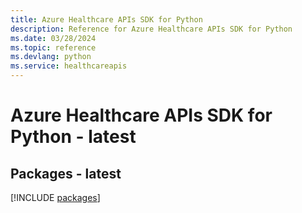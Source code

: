 ```yaml
---
title: Azure Healthcare APIs SDK for Python
description: Reference for Azure Healthcare APIs SDK for Python
ms.date: 03/28/2024
ms.topic: reference
ms.devlang: python
ms.service: healthcareapis
---
```

# Azure Healthcare APIs SDK for Python - latest
## Packages - latest
[!INCLUDE [packages](healthcare-apis-index.md)]